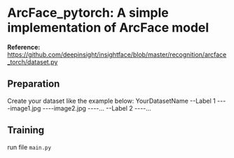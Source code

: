 # ArcFace_pytorch: A simple implementation of ArcFace model
**Reference:** https://github.com/deepinsight/insightface/blob/master/recognition/arcface_torch/dataset.py 

## Preparation
Create your dataset like the example below:
YourDatasetName
--Label 1
----image1.jpg
----image2.jpg
----...
--Label 2
----...

## Training
run file ```main.py```

